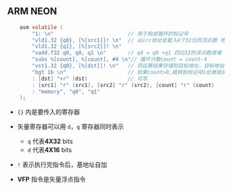 ## ARM NEON

````c
	asm volatile (
		"1: \n"                        // 用于构成循环的标记号
		"vld1.32 {q0}, [%[src1]]! \n"  // 从src地址处载入4个32位的浮点数 地址递增
		"vld1.32 {q1}, [%[src2]]! \n"
		"vadd.f32 q0, q0, q1 \n"       // q0 = q0 +q1 四位32的浮点数递增
		"subs %[count], %[count], #4 \n"// 循环计数count = count-4
		"vst1.32 {q0}, [%[dst]]! \n"   // 将运算结果存储到目标地址，目标地址递增
		"bgt 1b \n"                    // 如果count>0,跳转到标记号1处继续执行
		: [dst] "+r" (dst)             // 可写
		: [src1] "r" (src1), [src2] "r" (src2), [count] "r" (count)
		: "memory", "q0", "q1"
	);
````

* `{}` 内是要传入的寄存器
* 矢量寄存器可以用 `d`，`q` 寄存器同时表示
  * `q` 代表**4X32** bits
  * `d` 代表**4X16** bits

* `!` 表示执行完指令后，基地址自加

* **VFP** 指令是矢量浮点指令 
